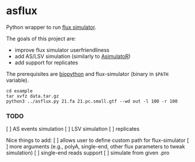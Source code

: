 # asflux

Python wrapper to run [flux simulator](https://confluence.sammeth.net/display/SIM/Home).

The goals of this project are:
* improve flux simulator userfriendliness
* add AS/LSV simulation (similarly to [AsimulatoR](https://github.com/biomedbigdata/ASimulatoR))
* add support for replicates

The prerequisites are [biopython](https://biopython.org/) and flux-simulator (binary in `$PATH` variable).

```
cd example
tar xvfz data.tar.gz
python3 ../asflux.py 21.fa 21.pc.small.gtf --wd out -l 100 -r 100 
```

### TODO
[ ] AS events simulation
[ ] LSV simulation
[ ] replicates

Nice things to add:
[ ] allows user to define custom path for flux-simulator
[ ] more arguments (e.g., polyA, single-end, other flux parameters to tweak simulation)
[ ] single-end reads support
[ ] simulate from given .pro